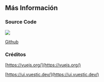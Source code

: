 ## Más Información

### Source Code

<img class="footerimg" src="/icons/github-mark.svg" als="github" />

[Github](https://github.com/digital-codes/klimaDashboard)

  

### Créditos
[https://vuejs.org/](https://vuejs.org/)

[https://ui.vuestic.dev/](https://ui.vuestic.dev/)


